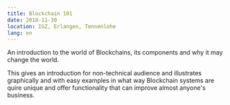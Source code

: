 ```yaml
---
title: Blockchain 101
date: 2018-11-30
location: IGZ, Erlangen, Tennenlohe
lang: en
---
```


An introduction to the world of Blockchains, its components and why it may
change the world.

This gives an introduction for non-technical audience and illustrates
graphically and with easy examples in what way Blockchain systems are quire
unique and offer functionality that can improve almost anyone's business.
